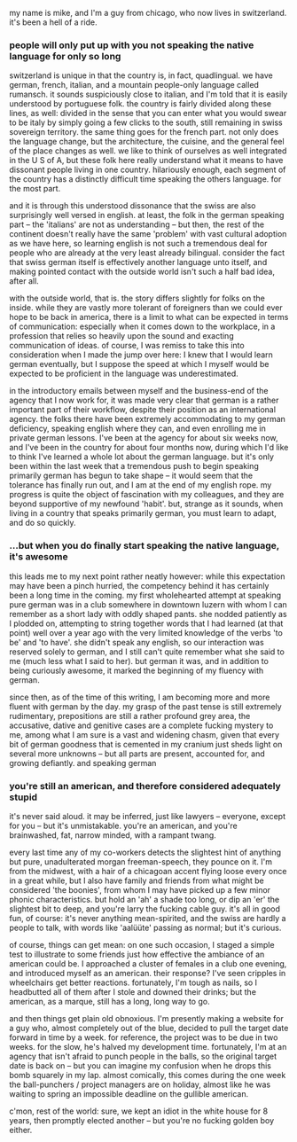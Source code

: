 my name is mike, and I'm a guy from chicago, who now lives in switzerland. it's been a hell of a ride. 

### people will only put up with you not speaking the native language for only so long

switzerland is unique in that the country is, in fact, quadlingual. we have german, french, italian, and a mountain people-only language called rumansch. it sounds suspiciously close to italian, and I'm told that it is easily understood by portuguese folk. the country is fairly divided along these lines, as well: divided in the sense that you can enter what you would swear to be italy by simply going a few clicks to the south, still remaining in swiss sovereign territory. the same thing goes for the french part. not only does the language change, but the architecture, the cuisine, and the general feel of the place changes as well. we like to think of ourselves as well integrated in the U S of A, but these folk here really understand what it means to have dissonant people living in one country. hilariously enough, each segment of the country has a distinctly difficult time speaking the others language. for the most part. 

and it is through this understood dissonance that the swiss are also surprisingly well versed in english. at least, the folk in the german speaking part – the 'italians' are not as understanding – but then, the rest of the continent doesn't really have the same 'problem' with vast cultural adoption as we have here, so learning english is not such a tremendous deal for people who are already at the very least already bilingual. consider the fact that swiss german itself is effectively another language unto itself, and making pointed contact with the outside world isn't such a half bad idea, after all.

with the outside world, that is. the story differs slightly for folks on the inside. while they are vastly more tolerant of foreigners than we could ever hope to be back in america, there is a limit to what can be expected in terms of communication: especially when it comes down to the workplace, in a profession that relies so heavily upon the sound and exacting communication of ideas. of course, I was remiss to take this into consideration when I made the jump over here: I knew that I would learn german eventually, but I suppose the speed at which I myself would be expected to be proficient in the language was underestimated. 

in the introductory emails between myself and the business-end of the agency that I now work for, it was made very clear that german is a rather important part of their workflow, despite their position as an international agency. the folks there have been extremely accommodating to my german deficiency, speaking english where they can, and even enrolling me in private german lessons. I've been at the agency for about six weeks now, and I've been in the country for about four months now, during which I'd like to think I've learned a whole lot about the german language. but it's only been within the last week that a tremendous push to begin speaking primarily german  has begun to take shape – it would seem that the tolerance has finally run out, and I am at the end of my english rope. my progress is quite the object of fascination with my colleagues, and they are beyond supportive of my newfound 'habit'. but, strange as it sounds, when living in a country that speaks primarily german, you must learn to adapt, and do so quickly.

### …but when you do finally start speaking the native language, it's awesome

this leads me to my next point rather neatly however: while this expectation may have been a pinch hurried, the competency behind it has certainly been a long time in the coming. my first wholehearted attempt at speaking pure german was in a club somewhere in downtown luzern with whom I can remember as a short lady with oddly shaped pants. she nodded patiently as I plodded on, attempting to string together words that I had learned (at that point) well over a year ago with the very limited knowledge of the verbs 'to be' and 'to have'. she didn't speak any english, so our interaction was reserved solely to german, and I still can't quite remember what she said to me (much less what I said to her). but german it was, and in addition to being curiously awesome, it marked the beginning of my fluency with german.

since then, as of the time of this writing, I am becoming more and more fluent with german by the day. my grasp of the past tense is still extremely rudimentary, prepositions are still a rather profound grey area, the accusative, dative and genitive cases are a complete fucking mystery to me, among what I am sure is a vast and widening chasm, given that every bit of german goodness that is cemented in my cranium just sheds light on several more unknowns – but all parts are present, accounted for, and growing defiantly. and speaking german 

### you're still an american, and therefore considered adequately stupid

it's never said aloud. it may be inferred, just like lawyers – everyone, except for you – but it's unmistakable. you're an american, and you're brainwashed, fat, narrow minded, with a rampant twang.

every last time any of my co-workers detects the slightest hint of anything but pure, unadulterated morgan freeman-speech, they pounce on it. I'm from the midwest, with a hair of a chicagoan accent flying loose every once in a great while, but I also have family and friends from what might be considered 'the boonies', from whom I may have picked up a few minor phonic characteristics. but hold an 'ah' a shade too long, or dip an 'er' the slightest bit to deep, and you're larry the fucking cable guy. it's all in good fun, of course: it's never anything mean-spirited, and the swiss are hardly a people to talk, with words like 'aalüüte' passing as normal; but it's curious.

of course, things can get mean: on one such occasion, I staged a simple test to illustrate to some friends just how effective the ambiance of an american could be. I approached a cluster of females in a club one evening, and introduced myself as an american. their response? I've seen cripples in wheelchairs get better reactions. fortunately, I'm tough as nails, so I headbutted all of them after I stole and downed their drinks; but the american, as a marque, still has a long, long way to go.

and then things get plain old obnoxious. I'm presently making a website for a guy who, almost completely out of the blue, decided to pull the target date forward in time by a week. for reference, the project was to be due in two weeks. for the slow, he's halved my development time. fortunately, I'm at an agency that isn't afraid to punch people in the balls, so the original target date is back on – but you can imagine my confusion when he drops this bomb squarely in my lap. almost comically, this comes during the one week the ball-punchers / project managers are on holiday, almost like he was waiting to spring an impossible deadline on the gullible american.

c'mon, rest of the world: sure, we kept an idiot in the white house for 8 years, then promptly elected another – but you're no fucking golden boy either. 



























